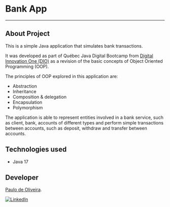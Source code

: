 # Bank App
<hr>

## About Project
This is a simple Java application that simulates bank transactions.

It was developed as part of Québec Java Digital Bootcamp from [Digital Innovation One (DIO)](https://web.dio.me) as a revision of the basic concepts of Object Oriented Programming (OOP).

The principles of OOP explored in this application are:
- Abstraction
- Inheritance
- Composition & delegation
- Encapsulation
- Polymorphism

The application is able to represent entities involved in a bank service, such as client, bank, accounts of different types and perform simple transactions between accounts, such as deposit, withdraw and transfer between accounts.

## Technologies used
- Java 17

## Developer
[Paulo de Oliveira](https://www.linkedin.com/in/paulo-webdev/ "Paulo's Linkedin").

[![LinkedIn](https://img.shields.io/badge/Linkedin-%230077B5.svg?style=plastic&logo=appveyor&logo=Linkedin&logoColor=white)](https://www.linkedin.com/in/paulo-webdev/)
